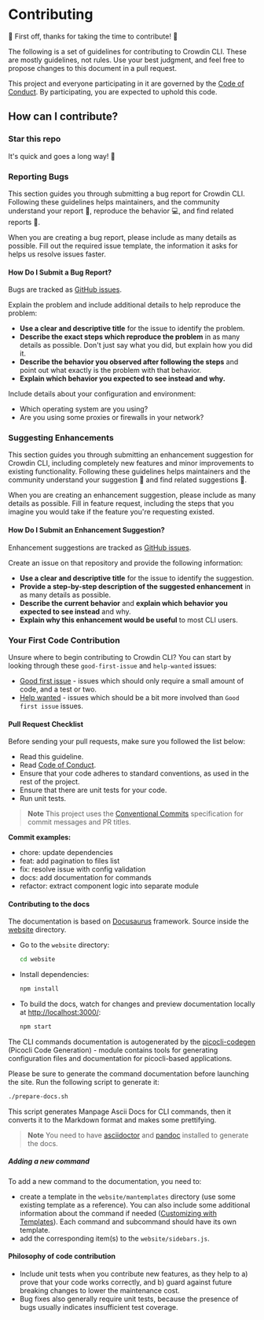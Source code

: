 # Contributing

:tada: First off, thanks for taking the time to contribute! :tada:

The following is a set of guidelines for contributing to Crowdin CLI. These are mostly guidelines, not rules. Use your best judgment, and feel free to propose changes to this document in a pull request.

This project and everyone participating in it are governed by the [Code of Conduct](/CODE_OF_CONDUCT.md). By participating, you are expected to uphold this code.

## How can I contribute?

### Star this repo

It's quick and goes a long way! :stars:

### Reporting Bugs

This section guides you through submitting a bug report for Crowdin CLI. Following these guidelines helps maintainers, and the community understand your report :pencil:, reproduce the behavior :computer:, and find related reports :mag_right:.

When you are creating a bug report, please include as many details as possible. Fill out the required issue template, the information it asks for helps us resolve issues faster.

#### How Do I Submit a Bug Report?

Bugs are tracked as [GitHub issues](https://github.com/crowdin/crowdin-cli-2/issues/).

Explain the problem and include additional details to help reproduce the problem:

* **Use a clear and descriptive title** for the issue to identify the problem.
* **Describe the exact steps which reproduce the problem** in as many details as possible. Don't just say what you did, but explain how you did it.
* **Describe the behavior you observed after following the steps** and point out what exactly is the problem with that behavior.
* **Explain which behavior you expected to see instead and why.**

Include details about your configuration and environment:

* Which operating system are you using?
* Are you using some proxies or firewalls in your network?

### Suggesting Enhancements

This section guides you through submitting an enhancement suggestion for Crowdin CLI, including completely new features and minor improvements to existing functionality. Following these guidelines helps maintainers and the community understand your suggestion :pencil: and find related suggestions :mag_right:.

When you are creating an enhancement suggestion, please include as many details as possible. Fill in feature request, including the steps that you imagine you would take if the feature you're requesting existed.

#### How Do I Submit an Enhancement Suggestion?

Enhancement suggestions are tracked as [GitHub issues](https://github.com/crowdin/crowdin-cli-2/issues/).

Create an issue on that repository and provide the following information:

* **Use a clear and descriptive title** for the issue to identify the suggestion.
* **Provide a step-by-step description of the suggested enhancement** in as many details as possible.
* **Describe the current behavior** and **explain which behavior you expected to see instead** and why.
* **Explain why this enhancement would be useful** to most CLI users.

### Your First Code Contribution

Unsure where to begin contributing to Crowdin CLI? You can start by looking through these `good-first-issue` and `help-wanted` issues:

* [Good first issue](https://github.com/crowdin/crowdin-cli-2/issues?q=is%3Aopen+is%3Aissue+label%3A%22good+first+issue%22) - issues which should only require a small amount of code, and a test or two.
* [Help wanted](https://github.com/crowdin/crowdin-cli-2/issues?q=is%3Aopen+is%3Aissue+label%3A%22help+wanted%22) - issues which should be a bit more involved than `Good first issue` issues.

#### Pull Request Checklist

Before sending your pull requests, make sure you followed the list below:

- Read this guideline.
- Read [Code of Conduct](/CODE_OF_CONDUCT.md).
- Ensure that your code adheres to standard conventions, as used in the rest of the project.
- Ensure that there are unit tests for your code.
- Run unit tests.

> **Note** This project uses the [Conventional Commits](https://www.conventionalcommits.org/en/v1.0.0/) specification for commit messages and PR titles.

**Commit examples:**

- chore: update dependencies
- feat: add pagination to files list
- fix: resolve issue with config validation
- docs: add documentation for commands
- refactor: extract component logic into separate module

#### Contributing to the docs

The documentation is based on [Docusaurus](https://docusaurus.io/) framework. Source inside the [website](https://github.com/crowdin/crowdin-cli/tree/cli3/website) directory.

- Go to the `website` directory:

  ```sh
  cd website
  ```

- Install dependencies:

   ```sh
   npm install
   ```

- To build the docs, watch for changes and preview documentation locally at [http://localhost:3000/](http://localhost:3000/):

   ```sh
   npm start
   ```

The CLI commands documentation is autogenerated by the [picocli-codegen](https://github.com/remkop/picocli/tree/main/picocli-codegen) (Picocli Code Generation) - module contains tools for generating configuration files and documentation for picocli-based applications.

Please be sure to generate the command documentation before launching the site. Run the following script to generate it:

```sh
./prepare-docs.sh
```

This script generates Manpage Ascii Docs for CLI commands, then it converts it to the Markdown format and makes some prettifying.

> **Note** You need to have [asciidoctor](https://docs.asciidoctor.org/asciidoctor/latest/install/) and [pandoc](https://pandoc.org/installing.html) installed to generate the docs.

##### Adding a new command

To add a new command to the documentation, you need to:

- create a template in the `website/mantemplates` directory (use some existing template as a reference). You can also include some additional information about the command if needed ([Customizing with Templates](https://github.com/remkop/picocli/tree/main/picocli-codegen#customizing-with-templates)). Each command and subcommand should have its own template.
- add the corresponding item(s) to the `website/sidebars.js`.

#### Philosophy of code contribution

- Include unit tests when you contribute new features, as they help to a) prove that your code works correctly, and b) guard against future breaking changes to lower the maintenance cost.
- Bug fixes also generally require unit tests, because the presence of bugs usually indicates insufficient test coverage.
